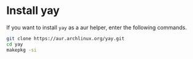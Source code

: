 # Install yay

If you want to install `yay` as a aur helper, enter the following commands.

```bash
git clone https://aur.archlinux.org/yay.git
cd yay
makepkg -si
```
